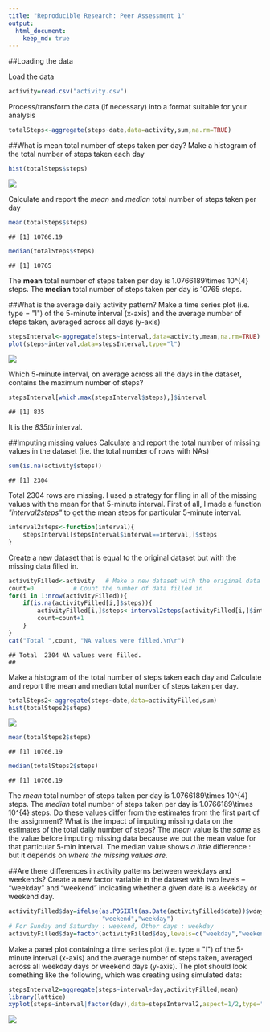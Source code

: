 ```yaml
---
title: "Reproducible Research: Peer Assessment 1"
output: 
  html_document:
    keep_md: true
---
```

##Loading the data

Load the data

```r
activity=read.csv("activity.csv")
```
Process/transform the data (if necessary) into a format suitable for your analysis

```r
totalSteps<-aggregate(steps~date,data=activity,sum,na.rm=TRUE)
```

##What is mean total number of steps taken per day?
Make a histogram of the total number of steps taken each day


```r
hist(totalSteps$steps)
```

![](PA1_template_files/figure-html/unnamed-chunk-3-1.png)<!-- -->

Calculate and report the *mean* and *median* total number of steps taken 
per day 


```r
mean(totalSteps$steps)
```

```
## [1] 10766.19
```

```r
median(totalSteps$steps)
```

```
## [1] 10765
```
The **mean** total number of steps taken per day is 
    1.0766189\times 10^{4} steps.
The **median** total number of steps taken per day is 
    10765 steps.
    
##What is the average daily activity pattern?
Make a time series plot (i.e. type = "l") of the 5-minute interval (x-axis) and the average number of steps taken, averaged across all days (y-axis)


```r
stepsInterval<-aggregate(steps~interval,data=activity,mean,na.rm=TRUE)
plot(steps~interval,data=stepsInterval,type="l")
```

![](PA1_template_files/figure-html/unnamed-chunk-5-1.png)<!-- -->

Which 5-minute interval, on average across all the days in the dataset, contains the maximum number of steps? 

```r
stepsInterval[which.max(stepsInterval$steps),]$interval
```

```
## [1] 835
```

It is the *835th* interval.

##Imputing missing values
Calculate and report the total number of missing values in the dataset (i.e. the total number of rows with NAs)

```r
sum(is.na(activity$steps))
```

```
## [1] 2304
```
Total 2304 rows are missing.
I used a strategy for filing in all of the missing values with the mean for that 5-minute interval. First of all, I made a function *"interval2steps"* to get the mean steps for particular 5-minute interval. 

```r
interval2steps<-function(interval){
    stepsInterval[stepsInterval$interval==interval,]$steps
}
```

Create a new dataset that is equal to the original dataset but with the missing data filled in.


```r
activityFilled<-activity   # Make a new dataset with the original data
count=0           # Count the number of data filled in
for(i in 1:nrow(activityFilled)){
    if(is.na(activityFilled[i,]$steps)){
        activityFilled[i,]$steps<-interval2steps(activityFilled[i,]$interval)
        count=count+1
    }
}
cat("Total ",count, "NA values were filled.\n\r")  
```

```
## Total  2304 NA values were filled.
## 
```

Make a histogram of the total number of steps taken each day and Calculate and report the mean and median total number of steps taken per day. 

```r
totalSteps2<-aggregate(steps~date,data=activityFilled,sum)
hist(totalSteps2$steps)
```

![](PA1_template_files/figure-html/unnamed-chunk-10-1.png)<!-- -->

```r
mean(totalSteps2$steps)
```

```
## [1] 10766.19
```

```r
median(totalSteps2$steps)
```

```
## [1] 10766.19
```
The *mean* total number of steps taken per day is 
1.0766189\times 10^{4} steps.
The *median* total number of steps taken per day is 
1.0766189\times 10^{4} steps.
Do these values differ from the estimates from the first part of the assignment? What is the impact of imputing missing data on the estimates of the total daily number of steps?
The *mean* value is the *same* as the value before imputing missing data because we put the mean value for that particular 5-min interval. The median value shows *a little* difference : but it depends on *where the missing values are*.

##Are there differences in activity patterns between weekdays and weekends?
Create a new factor variable in the dataset with two levels – “weekday” and “weekend” indicating whether a given date is a weekday or weekend day.

```r
activityFilled$day=ifelse(as.POSIXlt(as.Date(activityFilled$date))$wday%%6==0,
                          "weekend","weekday")
# For Sunday and Saturday : weekend, Other days : weekday 
activityFilled$day=factor(activityFilled$day,levels=c("weekday","weekend"))
```


Make a panel plot containing a time series plot (i.e. type = "l") of the 5-minute interval (x-axis) and the average number of steps taken, averaged across all weekday days or weekend days (y-axis). The plot should look something like the following, which was creating using simulated data:

```r
stepsInterval2=aggregate(steps~interval+day,activityFilled,mean)
library(lattice)
xyplot(steps~interval|factor(day),data=stepsInterval2,aspect=1/2,type="l")
```

![](PA1_template_files/figure-html/unnamed-chunk-12-1.png)<!-- -->
